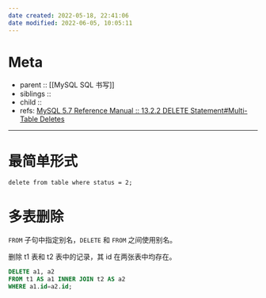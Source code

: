 ```yaml
---
date created: 2022-05-18, 22:41:06
date modified: 2022-06-05, 10:05:11
---
```


# Meta

- parent :: [[MySQL SQL 书写]]
- siblings ::
- child ::
- refs: [MySQL 5.7 Reference Manual :: 13.2.2 DELETE Statement#Multi-Table Deletes](https://dev.mysql.com/doc/refman/5.7/en/delete.html)

---

# 最简单形式

`delete from table where status = 2;`

# 多表删除

`FROM` 子句中指定别名，`DELETE` 和 `FROM` 之间使用别名。

删除 t1 表和 t2 表中的记录，其 id 在两张表中均存在。

```sql
DELETE a1, a2 
FROM t1 AS a1 INNER JOIN t2 AS a2
WHERE a1.id=a2.id;
```
